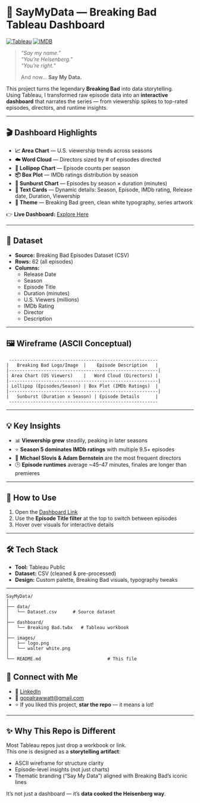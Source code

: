 # 🧪 SayMyData — Breaking Bad Tableau Dashboard

[![Tableau](https://img.shields.io/badge/Made%20With-Tableau-green?logo=tableau&logoColor=white)](https://public.tableau.com/app/profile/gopal.rawat3522/viz/BreakingBad_17424111525660/Dashboard1)
[![IMDB](https://img.shields.io/badge/Data-IMDB%20Episodes-blue?logo=imdb&logoColor=white)](https://www.imdb.com/title/tt0903747/episodes)

> *“Say my name.”*  
> *“You’re Heisenberg.”*  
> *“You’re right.”*  
>
> And now… **Say My Data.**  

This project turns the legendary **Breaking Bad** into data storytelling.  
Using Tableau, I transformed raw episode data into an **interactive dashboard** that narrates the series — from viewership spikes to top-rated episodes, directors, and runtime insights.  

---

## 🎬 Dashboard Highlights
- **📈 Area Chart** — U.S. viewership trends across seasons  
- **☁️ Word Cloud** — Directors sized by # of episodes directed  
- **🍭 Lollipop Chart** — Episode counts per season  
- **📦 Box Plot** — IMDb ratings distribution by season  
- **🌌 Sunburst Chart** — Episodes by season × duration (minutes)  
- **📝 Text Cards** — Dynamic details: Season, Episode, IMDb rating, Release date, Duration, Viewership  
- **🎨 Theme** — Breaking Bad green, clean white typography, series artwork  

👉 **Live Dashboard:** [Explore Here](https://public.tableau.com/app/profile/gopal.rawat3522/viz/BreakingBad_17424111525660/Dashboard1)  

---

## 📂 Dataset
- **Source:** Breaking Bad Episodes Dataset (CSV)  
- **Rows:** 62 (all episodes)  
- **Columns:**  
  - Release Date  
  - Season  
  - Episode Title  
  - Duration (minutes)  
  - U.S. Viewers (millions)  
  - IMDb Rating  
  - Director  
  - Description  

---

## 🖼️ Wireframe (ASCII Conceptual)

```text
 --------------------------------------------------------
|   Breaking Bad Logo/Image  |    Episode Description   |
|--------------------------------------------------------|
| Area Chart (US Viewers)    |   Word Cloud (Directors) |
|--------------------------------------------------------|
| Lollipop (Episodes/Season) | Box Plot (IMDb Ratings)  |
|--------------------------------------------------------|
|   Sunburst (Duration x Season) | Episode Details      |
 --------------------------------------------------------

```

---

## 💡 Key Insights
- 📊 **Viewership grew** steadily, peaking in later seasons  
- ⭐ **Season 5 dominates IMDb ratings** with multiple 9.5+ episodes  
- 🎥 **Michael Slovis & Adam Bernstein** are the most frequent directors  
- 🕒 **Episode runtimes** average ~45–47 minutes, finales are longer than premieres  

---

## 🚀 How to Use
1. Open the [Dashboard Link](https://public.tableau.com/app/profile/gopal.rawat3522/viz/BreakingBad_17424111525660/Dashboard1)  
2. Use the **Episode Title filter** at the top to switch between episodes  
3. Hover over visuals for interactive details  

---

## 🛠️ Tech Stack
- **Tool:** Tableau Public  
- **Dataset:** CSV (cleaned & pre-processed)  
- **Design:** Custom palette, Breaking Bad visuals, typography tweaks  

---
```
SayMyData/
│
├── data/
│   └── Dataset.csv      # Source dataset
│
├── dashboard/
│   └── Breaking Bad.twbx   # Tableau workbook
│
├── images/
│   ├── logo.png
│   └── walter white.png
│
└── README.md                         # This file

```
## 🤝 Connect with Me
- 💼 [LinkedIn](https://www.linkedin.com/in/gopalrawat/)  
- 📧 gopalrawwatt@gmail.com  
- ⭐ If you liked this project, **star the repo** — it means a lot!  

---

## ✨ Why This Repo is Different
Most Tableau repos just drop a workbook or link.  
This one is designed as a **storytelling artifact**:  
- ASCII wireframe for structure clarity  
- Episode-level insights (not just charts)  
- Thematic branding (“Say My Data”) aligned with Breaking Bad’s iconic lines  

It’s not just a dashboard — it’s **data cooked the Heisenberg way**.  
